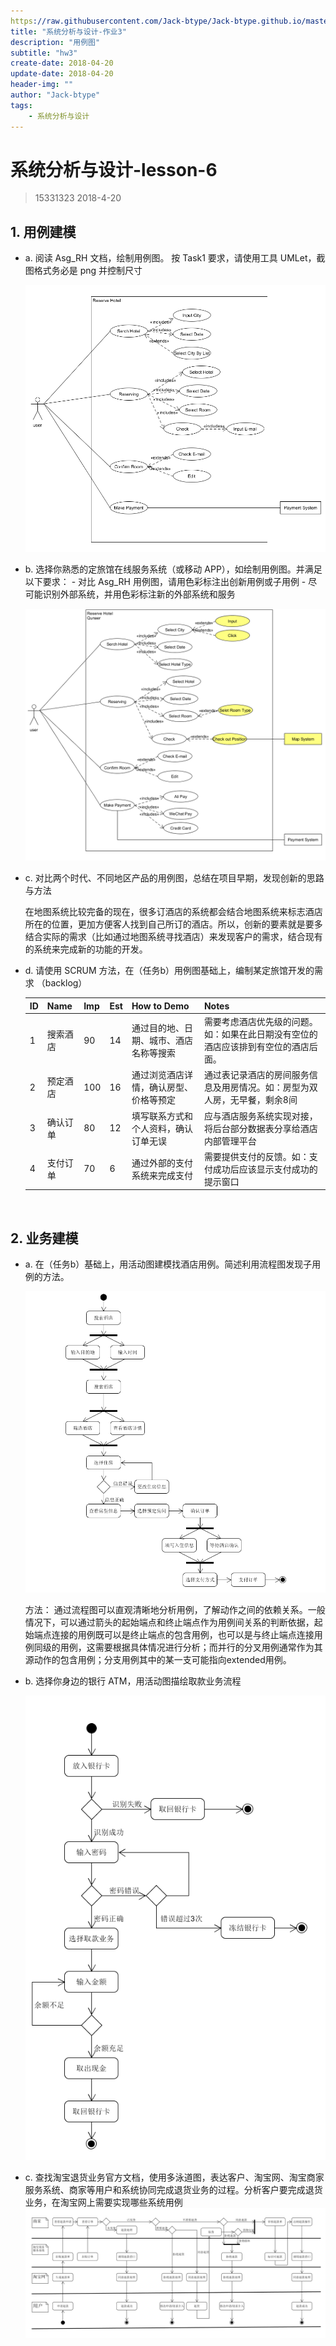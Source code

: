 ```yaml
---
https://raw.githubusercontent.com/Jack-btype/Jack-btype.github.io/master/img/lesson6-1.PNGlayout: post
title: "系统分析与设计-作业3"
description: "用例图"
subtitle: "hw3"
create-date: 2018-04-20
update-date: 2018-04-20
header-img: ""
author: "Jack-btype"
tags:
    - 系统分析与设计
---
```


# 系统分析与设计-lesson-6

> 15331323 2018-4-20

## 1. 用例建模

   - a. 阅读 Asg_RH 文档，绘制用例图。 按 Task1 要求，请使用工具 UMLet，截图格式务必是 png 并控制尺寸

     ![1](https://raw.githubusercontent.com/Jack-btype/Jack-btype.github.io/master/img/lesson6-1.PNG)

- b. 选择你熟悉的定旅馆在线服务系统（或移动 APP），如绘制用例图。并满足以下要求：
  \- 对比 Asg_RH 用例图，请用色彩标注出创新用例或子用例
  \- 尽可能识别外部系统，并用色彩标注新的外部系统和服务

  ![2](https://raw.githubusercontent.com/Jack-btype/Jack-btype.github.io/master/img/lesson6-2.PNG)

- c. 对比两个时代、不同地区产品的用例图，总结在项目早期，发现创新的思路与方法

  在地图系统比较完备的现在，很多订酒店的系统都会结合地图系统来标志酒店所在的位置，更加方便客人找到自己所订的酒店。所以，创新的要素就是要多结合实际的需求（比如通过地图系统寻找酒店）来发现客户的需求，结合现有的系统来完成新的功能的开发。

- d. 请使用 SCRUM 方法，在（任务b）用例图基础上，编制某定旅馆开发的需求 （backlog）

  | ID   | Name     | Imp  | Est  | How to Demo                            | Notes                                                        |
  | ---- | -------- | ---- | ---- | -------------------------------------- | ------------------------------------------------------------ |
  | 1    | 搜索酒店 | 90   | 14   | 通过目的地、日期、城市、酒店名称等搜索 | 需要考虑酒店优先级的问题。如：如果在此日期没有空位的酒店应该排到有空位的酒店后面。 |
  | 2    | 预定酒店 | 100  | 16   | 通过浏览酒店详情，确认房型、价格等预定 | 通过表记录酒店的房间服务信息及用房情况。如：房型为双人房，无早餐，剩余8间 |
  | 3    | 确认订单 | 80   | 12   | 填写联系方式和个人资料，确认订单无误   | 应与酒店服务系统实现对接，将后台部分数据表分享给酒店内部管理平台 |
  | 4    | 支付订单 | 70   | 6    | 通过外部的支付系统来完成支付           | 需要提供支付的反馈。如：支付成功后应该显示支付成功的提示窗口 |

  ​


## 2. 业务建模
   - a. 在（任务b）基础上，用活动图建模找酒店用例。简述利用流程图发现子用例的方法。

     ![3](https://raw.githubusercontent.com/Jack-btype/Jack-btype.github.io/master/img/lesson6-3.PNG)

     方法： 通过流程图可以直观清晰地分析用例，了解动作之间的依赖关系。一般情况下，可以通过箭头的起始端点和终止端点作为用例间关系的判断依据，起始端点连接的用例既可以是终止端点的包含用例，也可以是与终止端点连接用例同级的用例，这需要根据具体情况进行分析；而并行的分叉用例通常作为其源动作的包含用例；分支用例其中的某一支可能指向extended用例。

- b. 选择你身边的银行 ATM，用活动图描绘取款业务流程

  ![4](https://raw.githubusercontent.com/Jack-btype/Jack-btype.github.io/master/img/lesson6-4.PNG)

- c. 查找淘宝退货业务官方文档，使用多泳道图，表达客户、淘宝网、淘宝商家服务系统、商家等用户和系统协同完成退货业务的过程。分析客户要完成退货业务，在淘宝网上需要实现哪些系统用例![5](https://raw.githubusercontent.com/Jack-btype/Jack-btype.github.io/master/img/lesson6-5.PNG)


